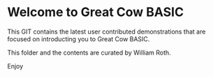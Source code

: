 # Welcome to Great Cow BASIC

This GIT contains the latest user contributed demonstrations that are focused on introducting you to Great Cow BASIC.

This folder and the contents are curated by William Roth.

Enjoy
